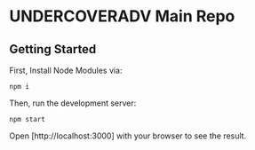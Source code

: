 # UNDERCOVERADV Main Repo

## Getting Started

First, Install Node Modules via:

```
npm i
```


Then, run the development server:

```
npm start
```

Open [http://localhost:3000] with your browser to see the result.
